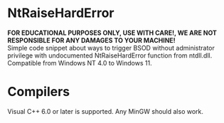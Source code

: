 # NtRaiseHardError
**FOR EDUCATIONAL PURPOSES ONLY, USE WITH CARE!, WE ARE NOT RESPONSIBLE FOR ANY DAMAGES TO YOUR MACHINE!** <br>
Simple code snippet about ways to trigger BSOD without administrator privilege with undocumented NtRaiseHardError function from ntdll.dll. <br>
Compatible from Windows NT 4.0 to Windows 11. <br>

# Compilers
Visual C++ 6.0 or later is supported. Any MinGW should also work.<br>
